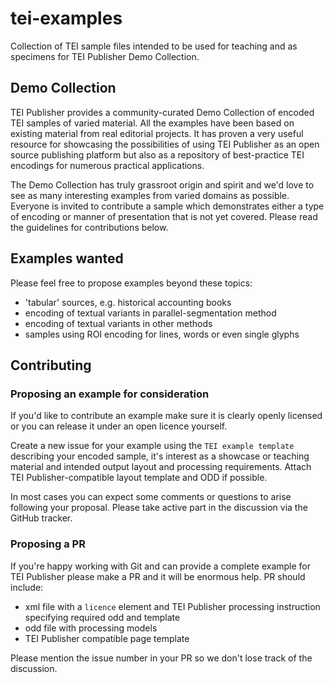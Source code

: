 # tei-examples

Collection of TEI sample files intended to be used for teaching and as specimens for TEI Publisher Demo Collection.

## Demo Collection

TEI Publisher provides a community-curated Demo Collection of encoded TEI samples of varied material. All the examples have been based on existing material from real editorial projects. It has proven a very useful resource for showcasing the possibilities of using TEI Publisher as an open source publishing platform but also as a repository of best-practice TEI encodings for numerous practical applications.

The Demo Collection has truly grassroot origin and spirit and we'd love to see as many interesting examples from varied domains as possible. Everyone is invited to contribute a sample which demonstrates either a type of encoding or manner of presentation that is not yet covered. Please read the guidelines for contributions below.

## Examples wanted

Please feel free to propose examples beyond these topics:

* 'tabular' sources, e.g. historical accounting books
* encoding of textual variants in parallel-segmentation method
* encoding of textual variants in other methods
* samples using ROI encoding for lines, words or even single glyphs

## Contributing

### Proposing an example for consideration

If you'd like to contribute an example make sure it is clearly openly licensed or you can release it under an open licence yourself.

Create a new issue for your example using the `TEI example template` describing your encoded sample, it's interest as a 
showcase or teaching material and intended output layout and processing requirements. Attach TEI Publisher-compatible layout template and ODD if possible.

In most cases you can expect some comments or questions to arise following your proposal. Please take active part in the discussion via the GitHub tracker.

### Proposing a PR

If you're happy working with Git and can provide a complete example for TEI Publisher please make a PR and it will be enormous help. PR should include:

* xml file with a `licence` element and TEI Publisher processing instruction specifying required odd and template
* odd file with processing models
* TEI Publisher compatible page template

Please mention the issue number in your PR so we don't lose track of the discussion.
